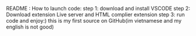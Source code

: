 README :
How to launch code:
step 1: download and install VSCODE
step 2: Download extension Live server and HTML complier extension
step 3: run code and enjoy:)
this is my first source on GitHub(im vietnamese and my english is not good)
<head></head>
<script>
    var variable = 8
    variable = parseInt(window.prompt("Run here(command = hello):")) 
    for(var i = 0; i < 999; i = i + 1 ) {
        document.write("Hello ", variable ," hello")
    }

</script>
